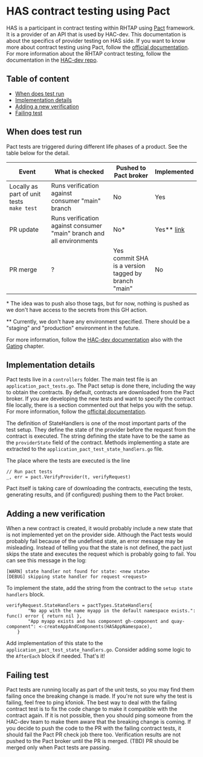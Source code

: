 # HAS contract testing using Pact 

HAS is a participant in contract testing within RHTAP using [Pact](https://pact.io/) framework. It is a provider of an API that is used by HAC-dev. This documentation is about the specifics of provider testing on HAS side. If you want to know more about contract testing using Pact, follow the [official documentation](https://docs.pact.io/). For more information about the RHTAP contract testing, follow the documentation in the [HAC-dev repo](https://github.com/openshift/hac-dev/blob/main/pactTests.md).

## Table of content
  - [When does test run](#when-does-test-run)
  - [Implementation details](#implementation-details)
  - [Adding a new verification](#adding-a-new-verification)
  - [Failing test](#failing-test)

## When does test run
Pact tests are triggered during different life phases of a product. See the table below for the detail.

| Event       | What is checked | Pushed to Pact broker | Implemented |
|-------------|-----------------|-----------------------|-------------|
| Locally as part of unit tests<br />`make test` | Runs verification against <br />consumer "main" branch | No | Yes |
| PR update   | Runs verification against consumer  <br />"main" branch and all environments | No* | Yes** [link](https://github.com/konflux-ci/application-service/blob/main/.github/workflows/pr.yml#L124) |
| PR merge | ? | Yes<br />commit SHA is a version <br />tagged by branch "main" | No |

\* The idea was to push also those tags, but for now, nothing is pushed as we don't have access to the secrets from this GH action.

\*\* Currently, we don't have any environment specified. There should be a "staging" and "production" environment in the future. 

For more information, follow the [HAC-dev documentation](https://github.com/openshift/hac-dev/blob/main/pactTests.md) also with the [Gating](https://github.com/openshift/hac-dev/blob/main/pactTests.md#gating) chapter.


## Implementation details
Pact tests live in a `controllers` folder. The main test file is an `application_pact_tests.go`. The Pact setup is done there, including the way to obtain the contracts. By default, contracts are downloaded from the Pact broker. If you are developing the new tests and want to specify the contract file locally, there is a section commented out that helps you with the setup. For more information, follow the [officital documentation](https://docs.pact.io/implementation_guides/go/readme#provider-verification).

The definition of StateHandlers is one of the most important parts of the test setup. They define the state of the provider before the request from the contract is executed. The string defining the state have to be the same as the `providerState` field of the contract. Methods implementing a state are extracted to the `application_pact_test_state_handlers.go` file. 

The place where the tests are executed is the line 
```
// Run pact tests
_, err = pact.VerifyProvider(t, verifyRequest)
```
Pact itself is taking care of downloading the contracts, executing the tests, generating results, and (if configured) pushing them to the Pact broker.

## Adding a new verification
When a new contract is created, it would probably include a new state that is not implemented yet on the provider side. Although the Pact tests would probably fail because of the undefined state, an error message may be misleading. Instead of telling you that the state is not defined, the pact just skips the state and executes the request which is probably going to fail. You can see this message in the log:
```
[WARN] state handler not found for state: <new state>
[DEBUG] skipping state handler for request <request>

```

To implement the state, add the string from the contract to the `setup state handlers` block.
```
verifyRequest.StateHandlers = pactTypes.StateHandlers{
        "No app with the name myapp in the default namespace exists.":        func() error { return nil },
        "App myapp exists and has component gh-component and quay-component": <-createAppAndComponents(HASAppNamespace),
    }
```
Add implementation of this state to the `application_pact_test_state_handlers.go`. Consider adding some logic to the `AfterEach` block if needed. That's it!

## Failing test
Pact tests are running locally as part of the unit tests, so you may find them failing once the breaking change is made. If you're not sure why the test is failing, feel free to ping kfoniok.
The best way to deal with the failing contract test is to fix the code change to make it compatible with the contract again. If it is not possible, then you should ping someone from the HAC-dev team to make them aware that the breaking change is coming. If you decide to push the code to the PR with the failing contract tests, it should fail the Pact PR check job there too.
Verification results are not pushed to the Pact broker until the PR is merged. (TBD) PR should be merged only when Pact tests are passing.